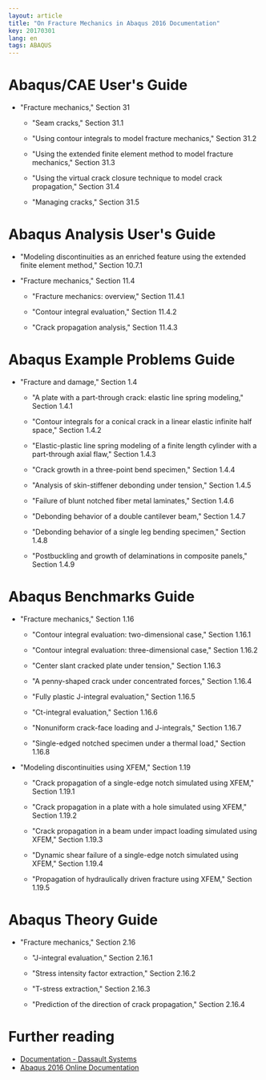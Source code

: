 ```yaml
---
layout: article
title: "On Fracture Mechanics in Abaqus 2016 Documentation"
key: 20170301
lang: en
tags: ABAQUS
---
```


# Abaqus/CAE User's Guide

* "Fracture mechanics," Section 31

    * "Seam cracks," Section 31.1

    * "Using contour integrals to model fracture mechanics," Section 31.2

    * "Using the extended finite element method to model fracture mechanics," Section 31.3

    * "Using the virtual crack closure technique to model crack propagation," Section 31.4

    * "Managing cracks," Section 31.5

# Abaqus Analysis User's Guide

* "Modeling discontinuities as an enriched feature using the extended finite element method," Section 10.7.1

* "Fracture mechanics," Section 11.4

    * "Fracture mechanics: overview," Section 11.4.1

    * "Contour integral evaluation," Section 11.4.2

    * "Crack propagation analysis," Section 11.4.3

# Abaqus Example Problems Guide

* "Fracture and damage," Section 1.4

    * "A plate with a part-through crack: elastic line spring modeling," Section 1.4.1

    * "Contour integrals for a conical crack in a linear elastic infinite half space," Section 1.4.2

    * "Elastic-plastic line spring modeling of a finite length cylinder with a part-through axial flaw," Section 1.4.3

    * "Crack growth in a three-point bend specimen," Section 1.4.4

    * "Analysis of skin-stiffener debonding under tension," Section 1.4.5

    * "Failure of blunt notched fiber metal laminates," Section 1.4.6

    * "Debonding behavior of a double cantilever beam," Section 1.4.7

    * "Debonding behavior of a single leg bending specimen," Section 1.4.8

    * "Postbuckling and growth of delaminations in composite panels," Section 1.4.9

# Abaqus Benchmarks Guide

* "Fracture mechanics," Section 1.16

    * "Contour integral evaluation: two-dimensional case," Section 1.16.1

    * "Contour integral evaluation: three-dimensional case," Section 1.16.2

    * "Center slant cracked plate under tension," Section 1.16.3

    * "A penny-shaped crack under concentrated forces," Section 1.16.4

    * "Fully plastic J-integral evaluation," Section 1.16.5

    * "Ct-integral evaluation," Section 1.16.6

    * "Nonuniform crack-face loading and J-integrals," Section 1.16.7

    * "Single-edged notched specimen under a thermal load," Section 1.16.8

* "Modeling discontinuities using XFEM," Section 1.19

    * "Crack propagation of a single-edge notch simulated using XFEM," Section 1.19.1

    * "Crack propagation in a plate with a hole simulated using XFEM," Section 1.19.2

    * "Crack propagation in a beam under impact loading simulated using XFEM," Section 1.19.3

    * "Dynamic shear failure of a single-edge notch simulated using XFEM," Section 1.19.4

    * "Propagation of hydraulically driven fracture using XFEM," Section 1.19.5

# Abaqus Theory Guide

* "Fracture mechanics," Section 2.16

    * "J-integral evaluation," Section 2.16.1

    * "Stress intensity factor extraction," Section 2.16.2

    * "T-stress extraction," Section 2.16.3

    * "Prediction of the direction of crack propagation," Section 2.16.4

# Further reading

* [Documentation - Dassault Systems](https://www.3ds.com/products-services/simulia/support/documentation/)
* [Abaqus 2016 Online Documentation](http://50.16.225.63/v2016/)